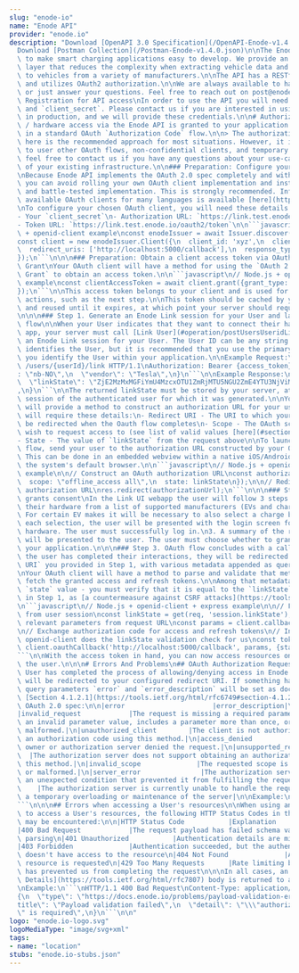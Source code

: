 ```yaml
---
slug: "enode-io"
name: "Enode API"
provider: "enode.io"
description: "Download [OpenAPI 3.0 Specification](/OpenAPI-Enode-v1.4.0.json)\n\n\
  Download [Postman Collection](/Postman-Enode-v1.4.0.json)\n\nThe Enode API is designed\
  \ to make smart charging applications easy to develop. We provide an abstraction\
  \ layer that reduces the complexity when extracting vehicle data and sending commands\
  \ to vehicles from a variety of manufacturers.\n\nThe API has a RESTful architecture\
  \ and utilizes OAuth2 authorization.\n\nWe are always available to handle any issues\
  \ or just answer your questions. Feel free to reach out on post@enode.io\n\n\n##\
  \ Registration for API access\nIn order to use the API you will need a `client_id`\
  \ and `client_secret`. Please contact us if you are interested in using our API\
  \ in production, and we will provide these credentials.\n\n# Authorization\nVehicle\
  \ / hardware access via the Enode API is granted to your application by the User\
  \ in a standard OAuth `Authorization Code` flow.\n\n> The authorization scheme documented\
  \ here is the recommended approach for most situations. However, it is also possible\
  \ to user other OAuth flows, non-confidential clients, and temporary users. Please\
  \ feel free to contact us if you have any questions about your use-case or the integration\
  \ of your existing infrastructure.\n\n### Preparation: Configure your OAuth client\n\
  \nBecause Enode API implements the OAuth 2.0 spec completely and without modifications,\
  \ you can avoid rolling your own OAuth client implementation and instead use a well-supported\
  \ and battle-tested implementation. This is strongly recommended. Information on\
  \ available OAuth clients for many languages is available [here](https://oauth.net/code/)\n\
  \nTo configure your chosen OAuth client, you will need these details:\n- Your `client_id`\n\
  - Your `client_secret`\n- Authorization URL: `https://link.test.enode.io/oauth2/auth`\n\
  - Token URL: `https://link.test.enode.io/oauth2/token`\n\n```javascript\n// Node.js\
  \ + openid-client example\nconst enodeIssuer = await Issuer.discover('https://link.test.enode.io');\n\
  const client = new enodeIssuer.Client({\n  client_id: 'xyz',\n  client_secret: 'shhhhh',\n\
  \  redirect_uris: ['http://localhost:5000/callback'],\n  response_types: ['code'],\n\
  });\n```\n\n\n### Preparation: Obtain a client access token via OAuth Client Credentials\
  \ Grant\nYour OAuth client will have a method for using the `OAuth 2.0 Client Credentials\
  \ Grant` to obtain an access token.\n\n```javascript\n// Node.js + openid-client\
  \ example\nconst clientAccessToken = await client.grant({grant_type: \"client_credentials\"\
  });\n```\n\nThis access token belongs to your client and is used for administrative\
  \ actions, such as the next step.\n\nThis token should be cached by your server\
  \ and reused until it expires, at which point your server should request a new one.\n\
  \n\n\n### Step 1. Generate an Enode Link session for your User and launch the OAuth\
  \ flow\n\nWhen your User indicates that they want to connect their hardware to your\
  \ app, your server must call [Link User](#operation/postUsersUseridLink) to generate\
  \ an Enode Link session for your User. The User ID can be any string that uniquely\
  \ identifies the User, but it is recommended that you use the primary key by which\
  \ you identify the User within your application.\n\nExample Request:\n```\nPOST\
  \ /users/{userId}/link HTTP/1.1\nAuthorization: Bearer {access_token}\n{\n  \"forceLanguage\"\
  : \"nb-NO\",\n  \"vendor\": \"Tesla\",\n}\n```\n\nExample Response:\n```\n{\n  \
  \  \"linkState\": \"ZjE2MzMxMGFiYmU4MzcxOTU1ZmRjMTU5NGU2ZmE4YTU3NjViMzIwY2YzNG\"\
  ,\n}\n```\n\nThe returned linkState must be stored by your server, attached to the\
  \ session of the authenticated user for which it was generated.\n\nYour OAuth client\
  \ will provide a method to construct an authorization URL for your user. That method\
  \ will require these details:\n- Redirect URI - The URI to which your user should\
  \ be redirected when the Oauth flow completes\n- Scope - The OAuth scope(s) you\
  \ wish to request access to (see list of valid values [here](#section/Authentication/AccessTokenBearer))\n\
  - State - The value of `linkState` from the request above\n\nTo launch the OAuth\
  \ flow, send your user to the authorization URL constructed by your OAuth client.\
  \ This can be done in an embedded webview within a native iOS/Android app, or in\
  \ the system's default browser.\n\n```javascript\n// Node.js + openid-client + express\
  \ example\n\n// Construct an OAuth authorization URL\nconst authorizationUrl = client.authorizationUrl({\n\
  \  scope: \"offline_access all\",\n  state: linkState\n});\n\n// Redirect user to\
  \ authorization URL\nres.redirect(authorizationUrl);\n```\n\n\n### Step 2. User\
  \ grants consent\nIn the Link UI webapp the user will follow 3 steps:\n\n1. Choose\
  \ their hardware from a list of supported manufacturers (EVs and charging boxes).\
  \ For certain EV makes it will be necessary to also select a charge box.\n2. For\
  \ each selection, the user will be presented with the login screen for that particular\
  \ hardware. The user must successfully log in.\n3. A summary of the requested scopes\
  \ will be presented to the user. The user must choose whether to grant access to\
  \ your application.\n\n\n### Step 3. OAuth flow concludes with a callback\nWhen\
  \ the user has completed their interactions, they will be redirected to the `Redirect\
  \ URI` you provided in Step 1, with various metadata appended as query parameters.\n\
  \nYour OAuth client will have a method to parse and validate that metadata, and\
  \ fetch the granted access and refresh tokens.\n\nAmong that metadata will be a\
  \ `state` value - you must verify that it is equal to the `linkState` value persisted\
  \ in Step 1, as [a countermeasure against CSRF attacks](https://tools.ietf.org/html/rfc6819#section-4.4.1.8).\n\
  \n```javascript\n// Node.js + openid-client + express example\n\n// Fetch linkState\
  \ from user session\nconst linkState = get(req, 'session.linkState');\n\n// Parse\
  \ relevant parameters from request URL\nconst params = client.callbackParams(req);\n\
  \n// Exchange authorization code for access and refresh tokens\n// In this example,\
  \ openid-client does the linkState validation check for us\nconst tokenSet = await\
  \ client.oauthCallback('http://localhost:5000/callback', params, {state: linkState})\n\
  ```\n\nWith the access token in hand, you can now access resources on behalf of\
  \ the user.\n\n\n# Errors And Problems\n## OAuth Authorization Request\n\nWhen the\
  \ User has completed the process of allowing/denying access in Enode Link, they\
  \ will be redirected to your configured redirect URI. If something has gone wrong,\
  \ query parameters `error` and `error_description` will be set as documented in\
  \ [Section 4.1.2.1](https://tools.ietf.org/html/rfc6749#section-4.1.2.1) of the\
  \ OAuth 2.0 spec:\n\n|error                      |error_description|\n|---------------------------|-----------------|\n\
  |invalid_request            |The request is missing a required parameter, includes\
  \ an invalid parameter value, includes a parameter more than once, or is otherwise\
  \ malformed.|\n|unauthorized_client        |The client is not authorized to request\
  \ an authorization code using this method.|\n|access_denied              |The resource\
  \ owner or authorization server denied the request.|\n|unsupported_response_type\
  \  |The authorization server does not support obtaining an authorization code using\
  \ this method.|\n|invalid_scope              |The requested scope is invalid, unknown,\
  \ or malformed.|\n|server_error               |The authorization server encountered\
  \ an unexpected condition that prevented it from fulfilling the request.|\n|temporarily_unavailable\
  \    |The authorization server is currently unable to handle the request due to\
  \ a temporary overloading or maintenance of the server|\n\nExample:\n```\nhttps://website.example/oauth_callback?state=e0a86fe5&error=access_denied&error_description=The+resource+owner+or+authorization+server+denied+the+request.\n\
  ```\n\n\n## Errors when accessing a User's resources\n\nWhen using an `access_token`\
  \ to access a User's resources, the following HTTP Status Codes in the 4XX range\
  \ may be encountered:\n\n|HTTP Status Code           |Explanation      |\n|---------------------------|-----------------|\n\
  |400 Bad Request            |The request payload has failed schema validation /\
  \ parsing\n|401 Unauthorized           |Authentication details are missing or invalid\n\
  |403 Forbidden              |Authentication succeeded, but the authenticated user\
  \ doesn't have access to the resource\n|404 Not Found              |A non-existent\
  \ resource is requested\n|429 Too Many Requests      |Rate limiting by the vendor\
  \ has prevented us from completing the request\n\n\nIn all cases, an [RFC7807 Problem\
  \ Details](https://tools.ietf.org/html/rfc7807) body is returned to aid in debugging.\n\
  \nExample:\n```\nHTTP/1.1 400 Bad Request\nContent-Type: application/problem+json\n\
  {\n  \"type\": \"https://docs.enode.io/problems/payload-validation-error\",\n  \"\
  title\": \"Payload validation failed\",\n  \"detail\": \"\\\"authorizationRequest.scope\\\
  \" is required\",\n}\n```\n\n"
logo: "enode.io-logo.svg"
logoMediaType: "image/svg+xml"
tags:
- name: "location"
stubs: "enode.io-stubs.json"
---
```

